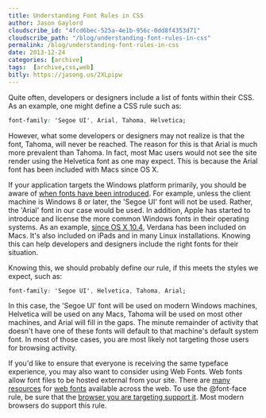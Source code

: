 ```yaml
---
title: Understanding Font Rules in CSS
author: Jason Gaylord
cloudscribe_id: "4fcd6bec-525a-4e1b-956c-0dd8f4353d71"
cloudscribe_path: "/blog/understanding-font-rules-in-css"
permalink: /blog/understanding-font-rules-in-css
date: 2013-12-24
categories: [archive]
tags:  [archive,css,web]
bitly: https://jasong.us/2XLpipw
---
```


Quite often, developers or designers include a list of fonts within their CSS. As an example, one might define a CSS rule such as:

```css
font-family: 'Segoe UI', Arial, Tahoma, Helvetica;
```

However, what some developers or designers may not realize is that the font, Tahoma, will never be reached. The reason for this is that Arial is much more prevalent than Tahoma. In fact, most Mac users would not see the site render using the Helvetica font as one may expect. This is because the Arial font has been included with Macs since OS X.

If your application targets the Windows platform primarily, you should be aware of [when fonts have been introduced](http://jasong.us/1cvGp2Z). For example, unless the client machine is Windows 8 or later, the 'Segoe UI' font will not be used. Rather, the 'Arial' font in our case would be used. In addition, Apple has started to introduce and license the more common Windows fonts in their operating systems. As an example, [since OS X 10.4](http://jasong.us/1cvGsfk), Verdana has been included on Macs. It's also included on iPads and in many Linux installations. Knowing this can help developers and designers include the right fonts for their situation.

Knowing this, we should probably define our rule, if this meets the styles we expect, such as:

```css
font-family: 'Segoe UI', Helvetica, Tahoma, Arial;
```

In this case, the 'Segoe UI' font will be used on modern Windows machines, Helvetica will be used on any Macs, Tahoma will be used on most other machines, and Arial will fill in the gaps. The minute remainder of activity that doesn't have one of these fonts will default to that machine's default system font. In most of those cases, you are most likely not targeting those users for browsing activity.

If you'd like to ensure that everyone is receiving the same typeface experience, you may also want to consider using Web Fonts. Web fonts allow font files to be hosted external from your site. There are [many resources](http://jasong.us/1cvGpQF) for [web fonts](http://jasong.us/1cvGtjq) available across the web. To use the @font-face rule, be sure that the [browser you are targeting support it](http://jasong.us/1cvGu6S). Most modern browsers do support this rule.